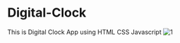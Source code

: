 # Digital-Clock
This is Digital Clock App using HTML CSS Javascript
![1](https://user-images.githubusercontent.com/87069619/171120885-690d4262-2bbe-4abe-9f9b-76dabfb8b008.png)

